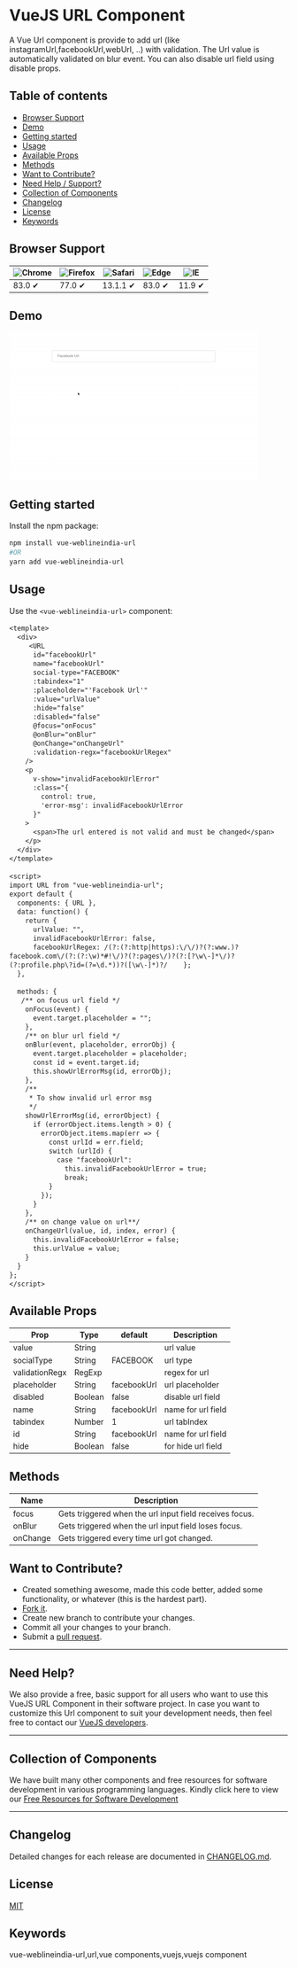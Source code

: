 # VueJS URL Component

A Vue Url component is provide to add url (like instagramUrl,facebookUrl,webUrl, ..) with validation.
The Url value is automatically validated on blur event.
You can also disable url field using disable props.


## Table of contents

- [Browser Support](#browser-support)
- [Demo](#demo)
- [Getting started](#getting-started)
- [Usage](#usage)
- [Available Props](#available-props)
- [Methods](#methods)
- [Want to Contribute?](#want-to-contribute)
- [Need Help / Support?](#need-help)
- [Collection of Components](#collection-of-components)
- [Changelog](#changelog)
- [License](#license)
- [Keywords](#Keywords)

## Browser Support

| ![Chrome](https://raw.github.com/alrra/browser-logos/master/src/chrome/chrome_48x48.png) | ![Firefox](https://raw.github.com/alrra/browser-logos/master/src/firefox/firefox_48x48.png) | ![Safari](https://raw.github.com/alrra/browser-logos/master/src/safari/safari_48x48.png) | ![Edge](https://raw.github.com/alrra/browser-logos/master/src/edge/edge_48x48.png) | ![IE](https://raw.github.com/alrra/browser-logos/master/src/archive/internet-explorer_9-11/internet-explorer_9-11_48x48.png) |
| ---------------------------------------------------------------------------------------- | ------------------------------------------------------------------------------------------- | ---------------------------------------------------------------------------------------- | ---------------------------------------------------------------------------------- | ---------------------------------------------------------------------------------------------------------------------------- |
| 83.0 ✔                                                                                   | 77.0 ✔                                                                                      | 13.1.1 ✔                                                                                 | 83.0 ✔                                                                             | 11.9 ✔                                                                                                                       |

## Demo


[![](url.gif)](https://github.com/weblineindia/Vue-URL-Component/url.gif)

## Getting started

Install the npm package:

```bash
npm install vue-weblineindia-url
#OR
yarn add vue-weblineindia-url
```

## Usage

Use the `<vue-weblineindia-url>` component:

```vue
<template>
  <div>
     <URL
      id="facebookUrl"
      name="facebookUrl"
      social-type="FACEBOOK"
      :tabindex="1"
      :placeholder="'Facebook Url'"
      :value="urlValue"
      :hide="false"
      :disabled="false"
      @focus="onFocus"
      @onBlur="onBlur"
      @onChange="onChangeUrl"
      :validation-regx="facebookUrlRegex"
    />
    <p
      v-show="invalidFacebookUrlError"
      :class="{
        control: true,
        'error-msg': invalidFacebookUrlError
      }"
    >
      <span>The url entered is not valid and must be changed</span>
    </p>
  </div>
</template>

<script>
import URL from "vue-weblineindia-url";
export default {
  components: { URL },
  data: function() {
    return {
      urlValue: "",
      invalidFacebookUrlError: false,
      facebookUrlRegex: /(?:(?:http|https):\/\/)?(?:www.)?facebook.com\/(?:(?:\w)*#!\/)?(?:pages\/)?(?:[?\w\-]*\/)?(?:profile.php\?id=(?=\d.*))?([\w\-]*)?/    };
  },

  methods: {
   /** on focus url field */
    onFocus(event) {
      event.target.placeholder = "";
    },
    /** on blur url field */
    onBlur(event, placeholder, errorObj) {
      event.target.placeholder = placeholder;
      const id = event.target.id;
      this.showUrlErrorMsg(id, errorObj);
    },
    /**
     * To show invalid url error msg
     */
    showUrlErrorMsg(id, errorObject) {
      if (errorObject.items.length > 0) {
        errorObject.items.map(err => {
          const urlId = err.field;
          switch (urlId) {
            case "facebookUrl":
              this.invalidFacebookUrlError = true;
              break;
          }
        });
      }
    },
    /** on change value on url**/
    onChangeUrl(value, id, index, error) {
      this.invalidFacebookUrlError = false;
      this.urlValue = value;
    }
  }
};
</script>
```



## Available Props

| Prop               | Type                                                                      | default | Description                                                                                                                                                                                                                                                     |
| ------------------ | ------------------------------------------------------------------------- | ------- | --------------------------------------------------------------------------------------------------------------------------------------------------------------------------------------------------------------------------------------------------------------- |
| value                 | String                                                                    |       | url value         |
| socialType          | String                                                                    |  FACEBOOK       |  url type     |                                                                                                                                                                                                                              
| validationRegx        | RegExp                                                                    |         | regex for url                                                                                                                                                                                                                 |
| placeholder              | String                                                                    | facebookUrl | url placeholder                                                                                                                                        |
| disabled            | Boolean                                                         | false    | disable url field|
|name | String                                                                   | facebookUrl   | name for url field                                                                                                                                                                                                                  |
| tabindex | Number | 1    | url tabIndex |
| id | String | facebookUrl    | name for url field |
| hide | Boolean | false   | for hide url field |



## Methods

| Name         | Description                                      |
| ------------ | ------------------------------------------------------------------------------------------------------------------------------------------------------------------------------------------------------------------------------------------------------------------------------------------------------------------------------------------------------------------------------------------------------------------------------------------------------------ |
| focus        | Gets triggered when the url input field receives focus.    |
| onBlur         | Gets triggered when the url input field loses focus. |
| onChange  | Gets triggered every time url got changed. |                                                                                                                                       

## Want to Contribute?

- Created something awesome, made this code better, added some functionality, or whatever (this is the hardest part).
- [Fork it](http://help.github.com/forking/).
- Create new branch to contribute your changes.
- Commit all your changes to your branch.
- Submit a [pull request](http://help.github.com/pull-requests/).

---

## Need Help?

We also provide a free, basic support for all users who want to use this VueJS URL Component in their software project. In case you want to customize this Url component to suit your development needs, then feel free to contact our [VueJS developers](https://www.weblineindia.com/hire-vuejs-developer.html).

---

## Collection of Components

We have built many other components and free resources for software development in various programming languages. Kindly click here to view our [Free Resources for Software Development](https://www.weblineindia.com/software-development-resources.html)

---

## Changelog

Detailed changes for each release are documented in [CHANGELOG.md](./CHANGELOG.md).

## License

[MIT](LICENSE)

[mit]: https://github.com/weblineindia/Vue-URL-Component/blob/master/LICENSE

## Keywords

vue-weblineindia-url,url,vue components,vuejs,vuejs component
